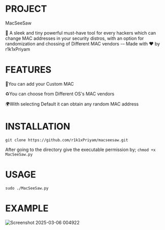 # PROJECT
MacSeeSaw

🚀 A sleek and tiny powerful must-have tool for every hackers which can change MAC addresses in your security distros, with an option for randomization and chossing of Different MAC vendors  -– Made with ❤ by r1k1xPriyam 

# FEATURES
  📝You can add your Custom MAC 
  
  ♻You can choose from Different OS's MAC vendors
  
  🌍With selecting Default it can obtain any random MAC address 

# INSTALLATION
`git clone https://github.com/r1k1xPriyam/macseesaw.git`

After going to the directory give the executable permission by;
`chmod +x MacSeeSaw.py`

# USAGE
`sudo ./MacSeeSaw.py`

# EXAMPLE



![Screenshot 2025-03-06 004922](https://github.com/user-attachments/assets/3bb892e2-71ae-49ef-a25a-602c5fc4ef18)

